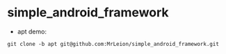 # simple_android_framework




- apt demo: 


```
git clone -b apt git@github.com:MrLeion/simple_android_framework.git
```


